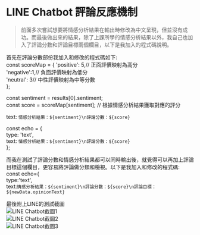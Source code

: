 # LINE Chatbot 評論反應機制  
> 前面多次嘗試想要將情感分析結果在輸出時修改為中文呈現，但並沒有成功。而最後做出來的結果，除了上課所學的情感分析結果以外，我自己也加入了評論分數和評論目標兩個欄目，以下是我加入的程式碼說明。

首先在評論分數部份我加入和修改的程式碼如下:  
const scoreMap = {
  'positive': 5,// 正面評價映射為高分  
  'negative':1,// 負面評價映射為低分  
  'neutral': 3// 中性評價映射為中等分數  
};

const sentiment = results[0].sentiment;  
const score = scoreMap[sentiment];  // 根據情感分析結果獲取對應的評分

text: `情感分析結果：${sentiment}\n評論分數：${score}`

const echo = {  
  type: 'text',  
  text: `情感分析結果：${sentiment}\n評論分數：${score}`  
};

而我在測試了評論分數和情感分析結果都可以同時輸出後，就覺得可以再加上評論目標這個欄目，更容易將評論做分類和檢視。以下是我加入和修改的程式碼:  
const echo={  
    type:'text',  
    text:`情感分析結果：${sentiment}\n評論分數：${score}\n評論目標：${newData.opinionText}`  

最後附上LINE的測試截圖  
![LINE Chatbot截圖1]("[C:\Users\DAN\Desktop\79590.jpg](https://github.com/Lydia477/Lydia-repo/blob/main/hw4/79590.jpg)")  
![LINE Chatbot截圖2]("https://github.com/Lydia477/Lydia-repo/blob/main/hw4/79591.jpg?raw=true")  
![LINE Chatbot截圖3]("https://github.com/Lydia477/Lydia-repo/blob/main/hw4/79592.jpg?raw=true") 
